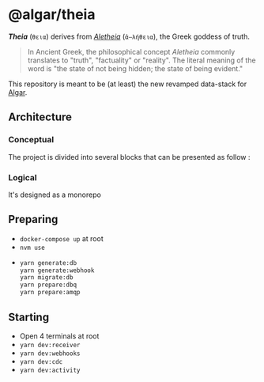 # @algar/theia

***Theia*** (`θεια`) derives from [*Aletheia*](https://en.wikipedia.org/wiki/Aletheia) (`ἀ–λήθεια`), the Greek goddess of truth.

> In Ancient Greek, the philosophical concept *Aletheia* commonly translates to "truth", "factuality" or "reality". The literal meaning of the word is "the state of not being hidden; the state of being evident."

This repository is meant to be (at least) the new revamped data-stack for [Algar](https://algar.co).

## Architecture

### Conceptual

The project is divided into several blocks that can be presented as follow :

### Logical

It's designed as a monorepo 

## Preparing
- `docker-compose up` at root
- `nvm use`
- ```bash
  yarn generate:db
  yarn generate:webhook
  yarn migrate:db
  yarn prepare:dbq
  yarn prepare:amqp
  ```

## Starting
- Open 4 terminals at root
- `yarn dev:receiver`
- `yarn dev:webhooks`
- `yarn dev:cdc`
- `yarn dev:activity`
